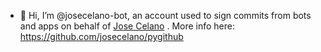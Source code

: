 - 👋 Hi, I’m @josecelano-bot, an account used to sign commits from bots and apps on behalf of [Jose Celano](https://github.com/josecelano) . More info here: https://github.com/josecelano/pygithub
